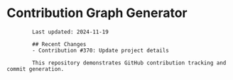 # Contribution Graph Generator
            
            Last updated: 2024-11-19
            
            ## Recent Changes
            - Contribution #370: Update project details
            
            This repository demonstrates GitHub contribution tracking and commit generation.
        